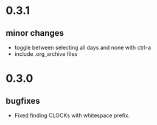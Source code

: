 # 0.3.1
## minor changes
- toggle between selecting all days and none with ctrl-a
- include .org_archive files

# 0.3.0
## bugfixes
- Fixed finding CLOCKs with whitespace prefix.
